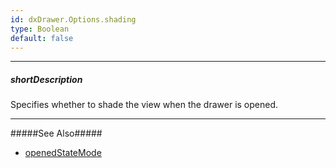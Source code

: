 ```yaml
---
id: dxDrawer.Options.shading
type: Boolean
default: false
---
```

---
##### shortDescription
Specifies whether to shade the view when the drawer is opened.

---
#####See Also#####
- [openedStateMode](/Documentation/ApiReference/UI_Widgets/dxDrawer/Configuration/#openedStateMode)